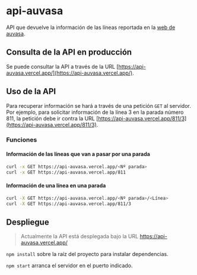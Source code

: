 # api-auvasa

API que devuelve la información de las líneas reportada en la [web de auvasa](https://auvasa.es/).

## Consulta de la API en producción

Se puede consultar la API a través de la URL [https://api-auvasa.vercel.app/](https://api-auvasa.vercel.app/).

## Uso de la API

Para recuperar información se hará a través de una petición `GET` al servidor. Por ejemplo, para solicitar información de la línea 3 en la parada número 811, la petición debe ir contra la URL [https://api-auvasa.vercel.app/811/3](https://api-auvasa.vercel.app/811/3).

### Funciones

#### Información de las líneas que van a pasar por una parada

```bash
curl -x GET https://api-auvasa.vercel.app/<Nº parada>
curl -x GET https://api-auvasa.vercel.app/811
```

#### Información de una línea en una parada

```bash
curl -X GET https://api-auvasa.vercel.app/<Nº parada>/<Línea>
curl -X GET https://api-auvasa.vercel.app/811/3
```

## Despliegue

> Actualmente la API está desplegada bajo la URL https://api-auvasa.vercel.app/

`npm install` sobre la raíz del proyecto para instalar dependencias.

`npm start` arranca el servidor en el puerto indicado.
